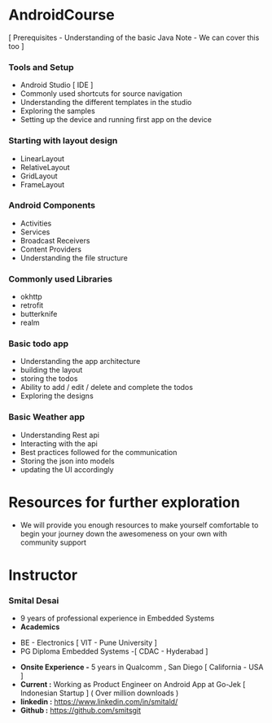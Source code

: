 # AndroidCourse
[ Prerequisites - Understanding of the basic Java
  Note - We can cover this too ] 
### Tools and Setup
* Android Studio [ IDE ]
* Commonly used shortcuts for source navigation
* Understanding the different templates in the studio
* Exploring the samples 
* Setting up the device and running first app on the device

### Starting with layout design
* LinearLayout
* RelativeLayout
* GridLayout 
* FrameLayout

### Android Components
* Activities
* Services 
* Broadcast Receivers
* Content Providers
* Understanding the file structure

### Commonly used Libraries
* okhttp
* retrofit 
* butterknife
* realm

### Basic todo app 
* Understanding the app architecture
* building the layout 
* storing the todos 
* Ability to add / edit / delete and complete the todos
* Exploring the designs

### Basic Weather app 
* Understanding Rest api 
* Interacting with the api 
* Best practices followed for the communication 
* Storing the json into models 
* updating the UI accordingly 

# Resources for further exploration
- We will provide you enough resources to make yourself comfortable to begin your journey down the awesomeness on your own with community support

# Instructor 
### Smital Desai 
* 9 years of professional experience in Embedded Systems
* **Academics**
 - BE - Electronics [ VIT - Pune University ] 
 - PG Diploma Embedded Systems -[ CDAC - Hyderabad ] 
* **Onsite Experience -** 5 years in Qualcomm , San Diego [ California - USA ] 
* **Current :** Working as Product Engineer on Android App at Go-Jek [ Indonesian Startup ] ( Over million downloads ) 
* **linkedin :** https://www.linkedin.com/in/smitald/
* **Github :**  https://github.com/smitsgit
